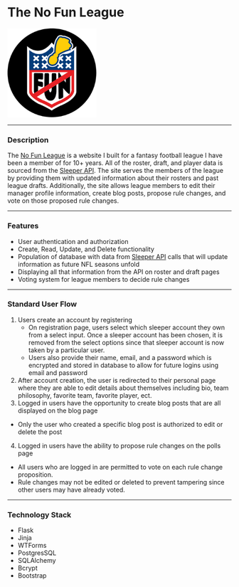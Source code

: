 # **The No Fun League**


<img src="static/no_fun_league.png" width="200" height="200"/>

---
### **Description**
The [No Fun League](https://no-fun-league.herokuapp.com/) is a website I built for a fantasy football league I have been a member of for 10+ years. All of the roster, draft, and player data is sourced from the [Sleeper API](https://docs.sleeper.app/). The site serves the members of the league by providing them with updated information about their rosters and past league drafts. Additionally, the site allows league members to edit their manager profile information, create blog posts, propose rule changes, and vote on those proposed rule changes.


---
### **Features**
* User authentication and authorization
* Create, Read, Update, and Delete functionality
* Population of database with data from [Sleeper API](https://docs.sleeper.app/) calls that will update information as future NFL seasons unfold
* Displaying all that information from the API on roster and draft pages
* Voting system for league members to decide rule changes


---
### **Standard User Flow**
1. Users create an account by registering
   * On registration page, users select which sleeper account they own from a select input. Once a sleeper account has been chosen, it is removed from the select options since that sleeper account is now taken by a particular user.
   * Users also provide their name, email, and a password which is encrypted and stored in database to allow for future logins using email and password
2. After account creation, the user is redirected to their personal page where they are able to edit details about themselves including bio, team philosophy, favorite team, favorite player, ect.
3. Logged in users have the opportunity to create blog posts that are all displayed on the blog page
  * Only the user who created a specific blog post is authorized to edit or delete the post
4. Logged in users have the ability to propose rule changes on the polls page
  * All users who are logged in are permitted to vote on each rule change proposition.
  * Rule changes may not be edited or deleted to prevent tampering since other users may have already voted.


---
### **Technology Stack**
- Flask
- Jinja
- WTForms
- PostgresSQL
- SQLAlchemy
- Bcrypt
- Bootstrap

